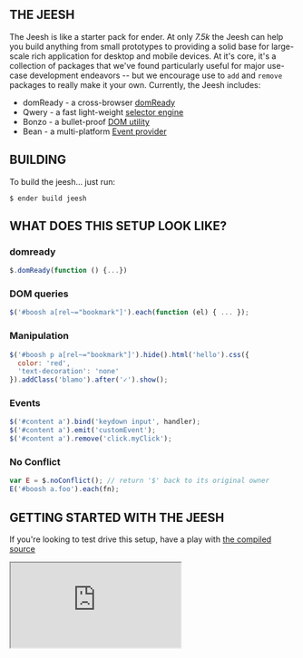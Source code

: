 THE JEESH
---------

The Jeesh is like a starter pack for ender. At only *7.5k* the Jeesh can help you build anything from small prototypes to providing a solid base for large-scale rich application for desktop and mobile devices. At it's core, it's a collection of packages that we've found particularly useful for major use-case development endeavors -- but we encourage use to <code>add</code> and <code>remove</code> packages to really make it your own. Currently, the Jeesh includes:

  * domReady - a cross-browser [domReady](https://github.com/ded/domready)
  * Qwery - a fast light-weight [selector engine](https://github.com/ded/qwery)
  * Bonzo - a bullet-proof [DOM utility](https://github.com/ded/bonzo)
  * Bean - a multi-platform [Event provider](https://github.com/fat/bean)

BUILDING
--------

To build the jeesh... just run:

    $ ender build jeesh

WHAT DOES THIS SETUP LOOK LIKE?
-------------------------------

<h3>domready</h3>

``` js
$.domReady(function () {...})
```

<h3>DOM queries</h3>

``` js
$('#boosh a[rel~="bookmark"]').each(function (el) { ... });
```

<h3>Manipulation</h3>

``` js
$('#boosh p a[rel~="bookmark"]').hide().html('hello').css({
  color: 'red',
  'text-decoration': 'none'
}).addClass('blamo').after('✓').show();
```

<h3>Events</h3>

``` js
$('#content a').bind('keydown input', handler);
$('#content a').emit('customEvent');
$('#content a').remove('click.myClick');
```

<h3>No Conflict</h3>

``` js
var E = $.noConflict(); // return '$' back to its original owner
E('#boosh a.foo').each(fn);
```

GETTING STARTED WITH THE JEESH
------------------------------
If you're looking to test drive this setup, have a play with [the compiled source](http://ender-js.s3.amazonaws.com/jeesh.min.js)
<iframe id="fiddle-example" src="http://jsfiddle.net/yakWA/2/embedded/"></iframe>